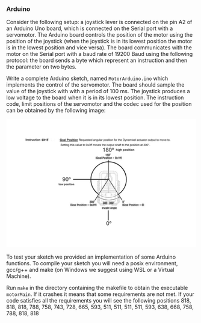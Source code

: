 ### Arduino
Consider the following setup: a joystick lever is connected on the pin A2 of an Arduino Uno board, which is connected on the Serial port with a servomotor. The Arduino board controls the position of the motor using the position of the joystick (when the joystick is in its lowest position the motor is in the lowest position and vice versa). The board communicates with the motor on the Serial port with a baud rate of 19200 Baud using the following protocol: the board sends a byte which represent an instruction and then the parameter on two bytes. 

Write a complete Arduino sketch, named `MotorArduino.ino` which implements the control of the servomotor. The board should sample the value of the joystick with with a period of 100 ms. The joystick produces a low voltage to the board when it is in its lowest position. The instruction code, limit positions of the servomotor and the codec used for the position can be obtained by the following image:

![Motor Goal position](image.png)

To test your sketch we provided an implementation of some Arduino functions. To compile your sketch you will need a posix environment, gcc/g++ and make (on Windows we suggest using WSL or a Virtual Machine). 

Run `make` in the directory containing the makefile to obtain the executable `motorMain`. If it crashes it means that some requirements are not met. If your code satisfies all the requirements you will see the following positions 818, 818, 818, 788, 758, 743, 728, 665, 593, 511, 511, 511, 511, 593, 638, 668, 758, 788, 818, 818



